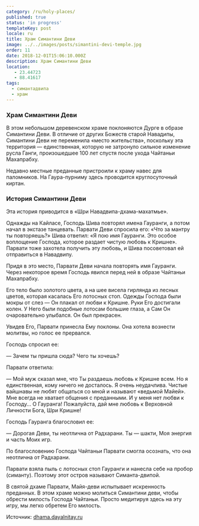 ```yaml
---
category: /ru/holy-places/
published: true
status: 'in progress'
templateKey: post
locale: ru
title: Храм Симантини Деви
image: ../../images/posts/simantini-devi-temple.jpg
order: 11
date: 2018-12-01T15:06:10.000Z
description: Храм Симантини Деви
location:
   - 23.44723
   - 88.41617
tags:
  - симантадвипа
  - храм
---
```


### Храм Симантини Деви
В этом небольшом деревенском храме поклоняются Дурге в образе Симантини Деви. В отличие от других Божеств старой Навадипы, Симантини Деви не переменила «место жительства», поскольку эта территория — единственная, которую не затронуло сильное изменение русла Ганги, произошедшее 100 лет спустя после ухода Чайтаньи Махапрабху.

Недавно местные преданные пристроили к храму навес для паломников. На Гаура-пурниму здесь проводится круглосуточный киртан.

### История Симантини Деви
Эта история приводится в «Шри Навадвипа-дхама-махатмье».

Однажды на Кайласе, Господь Шива повторял имена Гауранги, а потом начал в экстазе танцевать. Парвати Деви спросила его: «Что за мантру ты повторяешь?» Шива ответил: «Я пою имя Гауранги. Это особое воплощение Господа, которое раздает чистую любовь к Кришне». Парвати тоже захотела получить эту любовь, и Шива посоветовал ей отправиться в Навадвипу.

Придя в это место, Парвати Деви начала повторять имя Гауранги. Через некоторое время Господь явился перед ней в образе Чайтаньи Махапрабху.

Его тело было золотого цвета, а на шее висела гирлянда из лесных цветов, которая касалась Его лотосных стоп. Одежды Господа были мокры от слез — Он плакал от любви к Кришне. Руки Его достигали колен. У Него были подобные лотосам большие глаза, а Сам Он очаровательно улыбался. Он был прекрасен.

Увидев Его, Парвати принесла Ему поклоны. Она хотела вознести молитвы, но голос ее прервался.

Господь спросил ее:

— Зачем ты пришла сюда? Чего ты хочешь?

Парвати ответила:

— Мой муж сказал мне, что Ты раздаешь любовь к Кришне всем. Но я единственная, кому ничего не досталось. Я очень неудачлива. Чистые вайшнавы не любят общаться со мной и называют «ведьмой Майей». Мне всегда не хватает общения с преданными. И у меня нет любви к Господу… О Гауранга! Пожалуйста, дай мне любовь к Верховной Личности Бога, Шри Кришне!

Господь Гауранга благословил ее:

— Дорогая Деви, ты неотлична от Радхарани. Ты — шакти, Моя энергия и часть Моих игр.

По благословению Господа Чайтаньи Парвати смогла осознать, что она неотлична от Радхарани.

Парвати взяла пыль с лотосных стоп Гауранги и нанесла себе на пробор (симанту). Поэтому этот остров называют Симанта-двипой.

В святой дхаме Парвати, Майя-деви испытывает искренность преданных. В этом храме можно молиться Симантини деви, чтобы обрести милость Господа Чайтаньи. Просто медитируя здесь на эту игру, мы легко обретем Его милость.

Источник: [dhama.dayalnitay.ru](http://dhama.dayalnitay.ru/)

<tbd locale="ru" url="mailto:haribol@mayapur.live"></tbd>
